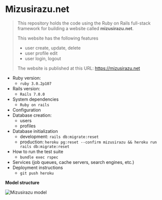 # Mizusirazu.net

> This repository holds the code using the Ruby on Rails full-stack framework for building a website called **mizusirazu.net**.
>
> This website has the following features
>
> - user create, update, delete
> - user profile edit
> - user login, logout
>
> The website is published at this URL: https://mizusirazu.net

* Ruby version:
  *  `ruby 3.0.2p107`
* Rails version:
  *  `Rails 7.0.0`
* System dependencies
  * `Ruby on rails`
* Configuration
* Database creation:
  * users
  * profiles
* Database initialization
  * development: `rails db:migrate:reset`
  * production: `heroku pg:reset --confirm mizusirazu && heroku run rails db:migrate:reset`
* How to run the test suite
  * `bundle exec rspec`
* Services (job queues, cache servers, search engines, etc.)
* Deployment instructions
  * `git push heroku`

**Model structure**

![Mizusirazu model](https://raw.githubusercontent.com/shinzanmono/mizusirazu.net/f7c21e15e0caaa0f371413dc1c84b73604f92006/doc/images/model-structure.drawio.svg)
